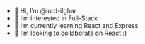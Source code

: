 - 👋 Hi, I’m @lord-ilghar
- 👀 I’m interested in Full-Stack
- 🌱 I’m currently learning React and Express
- 💞️ I’m looking to collaborate on React :)

<!---
lord-ilghar/lord-ilghar is a ✨ special ✨ repository because its `README.md` (this file) appears on your GitHub profile.
You can click the Preview link to take a look at your changes.
--->
